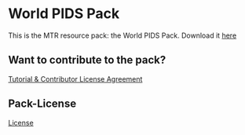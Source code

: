 # World PIDS Pack
This is the MTR resource pack: the World PIDS Pack.
Download it [here](https://modrinth.com/resourcepack/world-pids-pack)

## Want to contribute to the pack?
[Tutorial & Contributor License Agreement](CONTRIBUTING.md)

## Pack-License
[License](LICENSE.txt)
